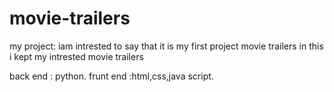 # movie-trailers
my project:
iam intrested to say that it is my first project 
movie trailers in this i kept my intrested movie trailers 

back end : python.
frunt end :html,css,java script.
